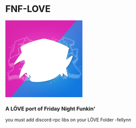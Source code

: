# FNF-LOVE

<picture>
    <img src="art/logo.png" width="240">
</picture>

### A LÖVE port of Friday Night Funkin'
you must add discord-rpc libs on your LÖVE Folder -fellynn